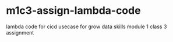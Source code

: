 # m1c3-assign-lambda-code
lambda code for cicd usecase for grow data skills module 1 class 3 assignment
